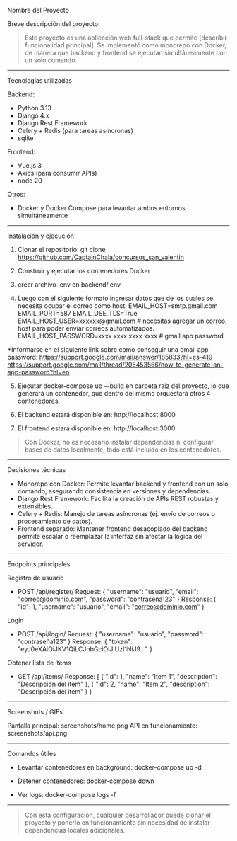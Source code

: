 Nombre del Proyecto

Breve descripción del proyecto:
> Este proyecto es una aplicación web full-stack que permite [describir funcionalidad principal]. Se implementó como monorepo con Docker, de manera que backend y frontend se ejecutan simultáneamente con un solo comando.

------------------------------------------------------------

Tecnologías utilizadas

Backend:
- Python 3.13
- Django 4.x
- Django Rest Framework
- Celery + Redis (para tareas asíncronas)
- sqlite

Frontend:
- Vue.js 3 
- Axios (para consumir APIs)
- node 20

Otros:
- Docker y Docker Compose para levantar ambos entornos simultáneamente

------------------------------------------------------------

Instalación y ejecución

1. Clonar el repositorio: git clone https://github.com/CaptainChala/concursos_san_valentin

2. Construir y ejecutar los contenedores Docker

3. crear archivo .env en backend/.env

4. Luego con el siguiente formato ingresar datos que de los cuales se necesita ocupar el correo como host: 
EMAIL_HOST=smtp.gmail.com
EMAIL_PORT=587
EMAIL_USE_TLS=True
EMAIL_HOST_USER=xxxxxx@gmail.com # necesitas agregar un correo, host para poder enviar correos automatizados.
EMAIL_HOST_PASSWORD=xxxx xxxx xxxx xxxx # gmail app password

*Informarse en el siguiente link sobre como conseguir una gmail app password:
 https://support.google.com/mail/answer/185833?hl=es-419
 https://support.google.com/mail/thread/205453566/how-to-generate-an-app-password?hl=en

5. Ejecutar docker-compose up --build en carpeta raiz del proyecto, lo que generará un contenedor, que dentro del mismo orquestará otros 4 contenedores. 

6. El backend estará disponible en:
http://localhost:8000

7. El frontend estará disponible en:
http://localhost:3000

> Con Docker, no es necesario instalar dependencias ni configurar bases de datos localmente; todo está incluido en los contenedores.

------------------------------------------------------------

Decisiones técnicas

- Monorepo con Docker: Permite levantar backend y frontend con un solo comando, asegurando consistencia en versiones y dependencias.
- Django Rest Framework: Facilita la creación de APIs REST robustas y extensibles.
- Celery + Redis: Manejo de tareas asíncronas (ej. envío de correos o procesamiento de datos).
- Frontend separado: Mantener frontend desacoplado del backend permite escalar o reemplazar la interfaz sin afectar la lógica del servidor.

------------------------------------------------------------

Endpoints principales

Registro de usuario
- POST /api/register/
Request:
{
  "username": "usuario",
  "email": "correo@dominio.com",
  "password": "contraseña123"
}
Response:
{
  "id": 1,
  "username": "usuario",
  "email": "correo@dominio.com"
}

Login
- POST /api/login/
Request:
{
  "username": "usuario",
  "password": "contraseña123"
}
Response:
{
  "token": "eyJ0eXAiOiJKV1QiLCJhbGciOiJIUzI1NiJ9..."
}

Obtener lista de ítems
- GET /api/items/
Response:
[
  {
    "id": 1,
    "name": "Item 1",
    "description": "Descripción del item"
  },
  {
    "id": 2,
    "name": "Item 2",
    "description": "Descripción del item"
  }
]

------------------------------------------------------------

Screenshots / GIFs

Pantalla principal: screenshots/home.png
API en funcionamiento: screenshots/api.png

------------------------------------------------------------

Comandos útiles

- Levantar contenedores en background:
docker-compose up -d

- Detener contenedores:
docker-compose down

- Ver logs:
docker-compose logs -f

------------------------------------------------------------

> Con esta configuración, cualquier desarrollador puede clonar el proyecto y ponerlo en funcionamiento sin necesidad de instalar dependencias locales adicionales.
